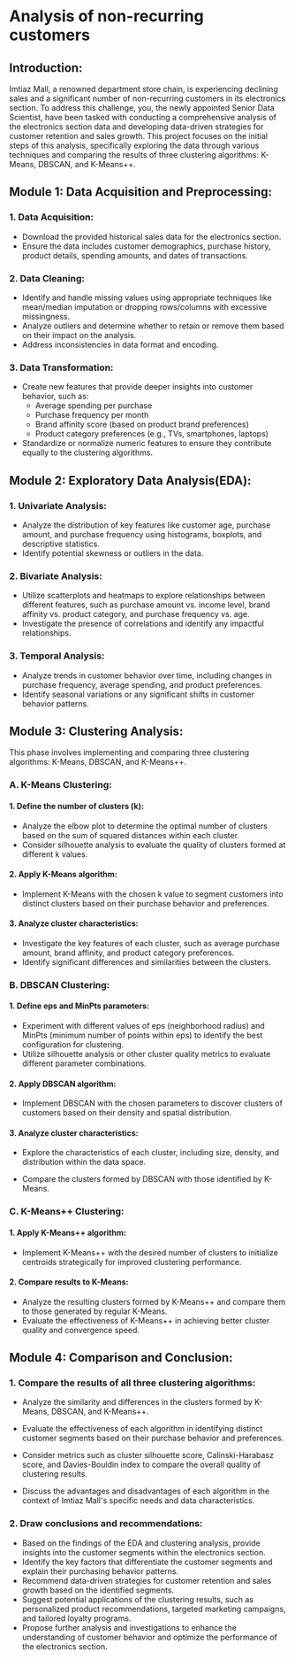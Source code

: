 # Analysis of non-recurring customers

## Introduction:
Imtiaz Mall, a renowned department store chain, is experiencing declining sales and a
significant number of non-recurring customers in its electronics section. To address this
challenge, you, the newly appointed Senior Data Scientist, have been tasked with conducting a
comprehensive analysis of the electronics section data and developing data-driven strategies for
customer retention and sales growth. This project focuses on the initial steps of this analysis,
specifically exploring the data through various techniques and comparing the results of three
clustering algorithms: K-Means, DBSCAN, and K-Means++.

## Module 1: Data Acquisition and Preprocessing:
### 1. Data Acquisition:
- Download the provided historical sales data for the electronics section.
- Ensure the data includes customer demographics, purchase history, product
details, spending amounts, and dates of transactions.

### 2. Data Cleaning:
- Identify and handle missing values using appropriate techniques like
mean/median imputation or dropping rows/columns with excessive
missingness.
- Analyze outliers and determine whether to retain or remove them based on
their impact on the analysis.
- Address inconsistencies in data format and encoding.
### 3. Data Transformation:

- Create new features that provide deeper insights into customer behavior, such
as:
    - Average spending per purchase
    - Purchase frequency per month
    - Brand affinity score (based on product brand preferences)
    - Product category preferences (e.g., TVs, smartphones, laptops)
- Standardize or normalize numeric features to ensure they contribute
equally to the clustering algorithms.
## Module 2: Exploratory Data Analysis(EDA):
### 1. Univariate Analysis:
- Analyze the distribution of key features like customer age, purchase
amount, and purchase frequency using histograms, boxplots, and
descriptive statistics.
- Identify potential skewness or outliers in the data.
### 2. Bivariate Analysis:
- Utilize scatterplots and heatmaps to explore relationships between
different features, such as purchase amount vs. income level, brand affinity
vs. product category, and purchase frequency vs. age.
- Investigate the presence of correlations and identify any impactful
relationships.
### 3. Temporal Analysis:
- Analyze trends in customer behavior over time, including changes in
purchase frequency, average spending, and product preferences.
- Identify seasonal variations or any significant shifts in customer behavior
patterns.

## Module 3: Clustering Analysis:
This phase involves implementing and comparing three clustering algorithms: K-Means,
DBSCAN, and K-Means++.
### A. K-Means Clustering:
#### 1. Define the number of clusters (k):
- Analyze the elbow plot to determine the optimal number of clusters based on the
sum of squared distances within each cluster.
- Consider silhouette analysis to evaluate the quality of clusters formed at
different k values.

#### 2. Apply K-Means algorithm:
- Implement K-Means with the chosen k value to segment customers into
distinct clusters based on their purchase behavior and preferences.

#### 3. Analyze cluster characteristics:

- Investigate the key features of each cluster, such as average purchase amount,
brand affinity, and product category preferences.
- Identify significant differences and similarities between the clusters.

### B. DBSCAN Clustering:
#### 1. Define eps and MinPts parameters:
- Experiment with different values of eps (neighborhood radius) and MinPts
(minimum number of points within eps) to identify the best configuration for
clustering.
- Utilize silhouette analysis or other cluster quality metrics to evaluate
different parameter combinations.

#### 2. Apply DBSCAN algorithm:
- Implement DBSCAN with the chosen parameters to discover clusters of
customers based on their density and spatial distribution.

#### 3. Analyze cluster characteristics:
- Explore the characteristics of each cluster, including size, density, and
distribution within the data space.

- Compare the clusters formed by DBSCAN with those identified by K-
Means.

### C. K-Means++ Clustering:
#### 1. Apply K-Means++ algorithm:
- Implement K-Means++ with the desired number of clusters to initialize
centroids strategically for improved clustering performance.

#### 2. Compare results to K-Means:
- Analyze the resulting clusters formed by K-Means++ and compare them to those
generated by regular K-Means.
- Evaluate the effectiveness of K-Means++ in achieving better cluster
quality and convergence speed.
## Module 4: Comparison and Conclusion:
### 1. Compare the results of all three clustering algorithms:

- Analyze the similarity and differences in the clusters formed by K-Means,
DBSCAN, and K-Means++.
- Evaluate the effectiveness of each algorithm in identifying distinct
customer segments based on their purchase behavior and preferences.

- Consider metrics such as cluster silhouette score, Calinski-Harabasz score,
and Davies-Bouldin index to compare the overall quality of clustering
results.
- Discuss the advantages and disadvantages of each algorithm in the context
of Imtiaz Mall's specific needs and data characteristics.

### 2. Draw conclusions and recommendations:
- Based on the findings of the EDA and clustering analysis, provide insights into
the customer segments within the electronics section.
- Identify the key factors that differentiate the customer segments and
explain their purchasing behavior patterns.
- Recommend data-driven strategies for customer retention and sales growth
based on the identified segments.
- Suggest potential applications of the clustering results, such as personalized
product recommendations, targeted marketing campaigns, and tailored loyalty
programs.
- Propose further analysis and investigations to enhance the understanding of
customer behavior and optimize the performance of the electronics section.